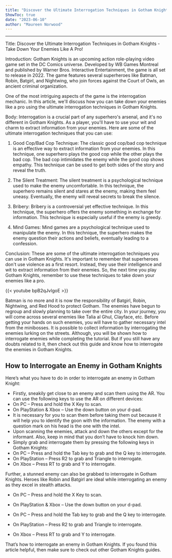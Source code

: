 ```yaml
---
title: "Discover the Ultimate Interrogation Techniques in Gotham Knights - Take Down Your Enemies Like A Pro!"
ShowToc: true 
date: "2023-06-10"
author: "Maureen Norwood"
---
```

*****
Title: Discover the Ultimate Interrogation Techniques in Gotham Knights - Take Down Your Enemies Like A Pro!

Introduction:
Gotham Knights is an upcoming action role-playing video game set in the DC Comics universe. Developed by WB Games Montreal and published by Warner Bros. Interactive Entertainment, the game is all set to release in 2022. The game features several superheroes like Batman, Robin, Batgirl, and Nightwing, who join forces against the Court of Owls, an ancient criminal organization.

One of the most intriguing aspects of the game is the interrogation mechanic. In this article, we'll discuss how you can take down your enemies like a pro using the ultimate interrogation techniques in Gotham Knights.

Body:
Interrogation is a crucial part of any superhero's arsenal, and it's no different in Gotham Knights. As a player, you'll have to use your wit and charm to extract information from your enemies. Here are some of the ultimate interrogation techniques that you can use:

1. Good Cop/Bad Cop Technique: The classic good cop/bad cop technique is an effective way to extract information from your enemies. In this technique, one superhero plays the good cop while the other plays the bad cop. The bad cop intimidates the enemy while the good cop shows empathy. This technique can be used to get both sides of the story and reveal the truth.

2. The Silent Treatment: The silent treatment is a psychological technique used to make the enemy uncomfortable. In this technique, the superhero remains silent and stares at the enemy, making them feel uneasy. Eventually, the enemy will reveal secrets to break the silence.

3. Bribery: Bribery is a controversial yet effective technique. In this technique, the superhero offers the enemy something in exchange for information. This technique is especially useful if the enemy is greedy.

4. Mind Games: Mind games are a psychological technique used to manipulate the enemy. In this technique, the superhero makes the enemy question their actions and beliefs, eventually leading to a confession.

Conclusion:
These are some of the ultimate interrogation techniques you can use in Gotham Knights. It's important to remember that superheroes don't use violence as a first resort. Instead, they use their intelligence and wit to extract information from their enemies. So, the next time you play Gotham Knights, remember to use these techniques to take down your enemies like a pro.

{{< youtube bpB2qJvlgoE >}} 



Batman is no more and it is now the responsibility of Batgirl, Robin, Nightwing, and Red Hood to protect Gotham. The enemies have begun to regroup and slowly planning to take over the entire city. In your journey, you will come across several enemies like Talia al Ghul, Clayface, etc. Before getting your hands on such enemies, you will have to gather necessary intel from the minibosses. It is possible to collect information by interrogating the enemies lurking on the streets. Although, you will be shown how to interrogate enemies while completing the tutorial. But if you still have any doubts related to it, then check out this guide and know how to interrogate the enemies in Gotham Knights.
 
## How to Interrogate an Enemy in Gotham Knights
 

 
Here’s what you have to do in order to interrogate an enemy in Gotham Knight:
 
- Firstly, sneakily get close to an enemy and scan them using the AR. You can use the following keys to use the AR on different devices:
 - On PC – Press and hold the X Key to scan.
 - On PlayStation & Xbox – Use the down button on your d-pad.
 - It is necessary for you to scan them before taking them out because it will help you to identify the goon with the information. The enemy with a question mark on his head is the one with the intel.
 - Upon scanning the enemies, attack and down the others except for the informant. Also, keep in mind that you don’t have to knock him down.
 - Simply grab and interrogate them by pressing the following keys in Gotham Knights:
 - On PC – Press and hold the Tab key to grab and the Q key to interrogate.
 - On PlayStation – Press R2 to grab and Triangle to interrogate.
 - On Xbox – Press RT to grab and Y to interrogate.

 
Further, a stunned enemy can also be grabbed to interrogate in Gotham Knights. Heroes like Robin and Batgirl are ideal while interrogating an enemy as they excel in stealth attacks.
 
- On PC – Press and hold the X Key to scan.
 - On PlayStation & Xbox – Use the down button on your d-pad.

 
- On PC – Press and hold the Tab key to grab and the Q key to interrogate.
 - On PlayStation – Press R2 to grab and Triangle to interrogate.
 - On Xbox – Press RT to grab and Y to interrogate.

 
That’s how to interrogate an enemy in Gotham Knights. If you found this article helpful, then make sure to check out other Gotham Knights guides.




